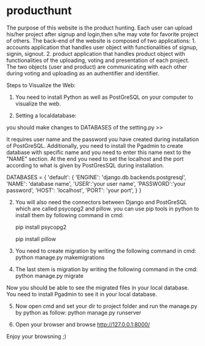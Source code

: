 # producthunt
The purpose of this website is the product hunting. Each user can upload his/her project after signup and login,then s/he may vote for favorite project of others. The back-end of the website is composed of two applications: 1. accounts application that handles user object with functionalities of signup, signin, signout. 2. product application that handles product object with functionalities of the uploading, voting and presentation of each project. The two objects (user and product) are communicating with each other during voting and uploading as an authentifier and identifier.




Steps to Visualize the Web:



1. You need to install Python as well as PostGreSQL on your computer to visualize the web. 

2. Setting a localdatabase: 

you should make changes to DATABASES of the setting.py >>

It requires user name and the password you have created during installation of PostGreSQL. Additionally, you need to install the Pgadmin
to create database with specific name and you need to enter this name next to the "NAME" section. At the end you need to set 
the localhost and the port according to what is given by PostGresSQL during installation.





DATABASES = {
    'default': {
        'ENGINE': 'django.db.backends.postgresql',
        'NAME': 'database name',
        'USER':'your user name',
        'PASSWORD':'your password',
        'HOST': 'localhost',
        'PORT': 'your port',
      }
    }
    
    
    
    
    

2. You will also need the connectors between Django and PostGreSQL which are called psycopg2 and pillow. you can use pip tools in python to install them by following command in cmd: 

   pip install psycopg2
   
   
   pip install pillow


3. You need to create migration by writing the following command in cmd:
   python manage.py makemigrations
   

4. The last stem is migration by writing the following command in the cmd:
   python manage.py migrate
  
  Now you should be able to see the migrated files in your local database. You need to install Pgadmin to see it in your local 
   database.

5. Now open cmd and set your dir to project folder and run the manage.py by python as follow:
   python manage.py runserver

6. Open your browser and browse http://127.0.0.1:8000/
  
Enjoy your browsning ;)  
 

